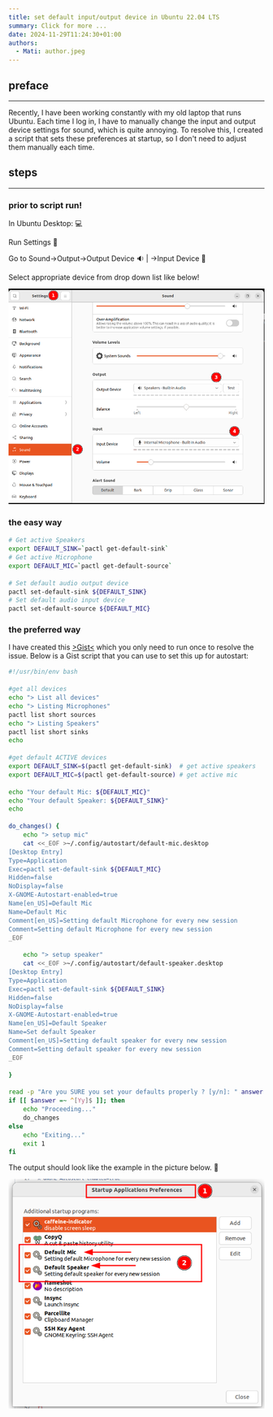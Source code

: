 ```yaml
---
title: set default input/output device in Ubuntu 22.04 LTS
summary: Click for more ...
date: 2024-11-29T11:24:30+01:00
authors:
  - Mati: author.jpeg
---
```


## preface

---

Recently, I have been working constantly with my old laptop that runs Ubuntu. Each time I log in, I have to manually
change the input and output device settings for sound, which is quite annoying. To resolve this, I created a script that
sets these preferences at startup, so I don't need to adjust them manually each time.

## steps

---

### prior to script run!

In Ubuntu Desktop: :computer:

Run Settings :wheel:

Go to Sound→Output→Output Device :sound: | →Input Device :microphone:

Select appropriate device from drop down list like below!

![pic](./2024-11-29_11-40.png)

### the easy way

```bash
# Get active Speakers
export DEFAULT_SINK=`pactl get-default-sink`
# Get active Microphone
export DEFAULT_MIC=`pactl get-default-source`

# Set default audio output device
pactl set-default-sink ${DEFAULT_SINK}
# Set default audio input device
pactl set-default-source ${DEFAULT_MIC}

```

### the preferred way

I have created this [>Gist<](https://gist.github.com/matikepa/de6327b8aa7677c6048ff1d29c81be57) which you only need
to run once to resolve the issue.
Below is a Gist script that you can use to set this up for autostart:

```bash
#!/usr/bin/env bash

#get all devices
echo "> List all devices"
echo "> Listing Microphones"
pactl list short sources
echo "> Listing Speakers"
pactl list short sinks
echo

#get default ACTIVE devices
export DEFAULT_SINK=$(pactl get-default-sink)  # get active speakers
export DEFAULT_MIC=$(pactl get-default-source) # get active mic

echo "Your default Mic: ${DEFAULT_MIC}"
echo "Your default Speaker: ${DEFAULT_SINK}"
echo

do_changes() {
    echo "> setup mic"
    cat <<_EOF >~/.config/autostart/default-mic.desktop
[Desktop Entry]
Type=Application
Exec=pactl set-default-sink ${DEFAULT_MIC}
Hidden=false
NoDisplay=false
X-GNOME-Autostart-enabled=true
Name[en_US]=Default Mic
Name=Default Mic
Comment[en_US]=Setting default Microphone for every new session
Comment=Setting default Microphone for every new session
_EOF

    echo "> setup speaker"
    cat <<_EOF >~/.config/autostart/default-speaker.desktop
[Desktop Entry]
Type=Application
Exec=pactl set-default-sink ${DEFAULT_SINK}
Hidden=false
NoDisplay=false
X-GNOME-Autostart-enabled=true
Name[en_US]=Default Speaker
Name=Set default Speaker
Comment[en_US]=Setting default speaker for every new session
Comment=Setting default speaker for every new session
_EOF

}

read -p "Are you SURE you set your defaults properly ? [y/n]: " answer
if [[ $answer =~ ^[Yy]$ ]]; then
    echo "Proceeding..."
    do_changes
else
    echo "Exiting..."
    exit 1
fi


```

The output should look like the example in the picture below. :tada:

![pic](./2024-11-29_11-12.png)
